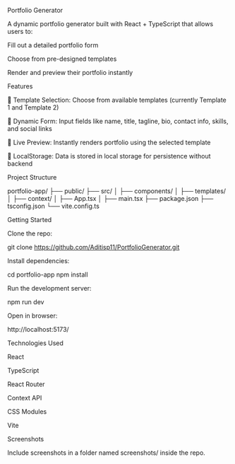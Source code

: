 Portfolio Generator

A dynamic portfolio generator built with React + TypeScript that allows users to:

Fill out a detailed portfolio form

Choose from pre-designed templates

Render and preview their portfolio instantly

Features

🧩 Template Selection: Choose from available templates (currently Template 1 and Template 2)

📝 Dynamic Form: Input fields like name, title, tagline, bio, contact info, skills, and social links

🔄 Live Preview: Instantly renders portfolio using the selected template

💾 LocalStorage: Data is stored in local storage for persistence without backend

Project Structure

portfolio-app/
├── public/
├── src/
│   ├── components/
│   ├── templates/
│   ├── context/
│   ├── App.tsx
│   ├── main.tsx
├── package.json
├── tsconfig.json
└── vite.config.ts

Getting Started

Clone the repo:

git clone https://github.com/Aditisp11/PortfolioGenerator.git

Install dependencies:

cd portfolio-app
npm install

Run the development server:

npm run dev

Open in browser:

http://localhost:5173/

Technologies Used

React

TypeScript

React Router

Context API

CSS Modules

Vite

Screenshots

Include screenshots in a folder named screenshots/ inside the repo.
